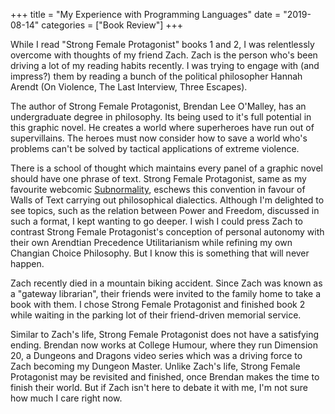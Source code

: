 +++
title = "My Experience with Programming Languages"
date = "2019-08-14"
categories = ["Book Review"]
+++

While I read "Strong Female Protagonist" books 1 and 2, I was relentlessly overcome with thoughts of my friend Zach. Zach is the person who's been driving a lot of my reading habits recently. I was trying to engage with (and impress?) them by reading a bunch of the political philosopher Hannah Arendt (On Violence, The Last Interview, Three Escapes).

The author of Strong Female Protagonist, Brendan Lee O'Malley, has an undergraduate degree in philosophy. Its being used to it's full potential in this graphic novel. He creates a world where superheroes have run out of supervillains. The heroes must now consider how to save a world who's problems can't be solved by tactical applications of extreme violence.

There is a school of thought which maintains every panel of a graphic novel should have one phrase of text. Strong Female Protagonist, same as my favourite webcomic [Subnormality](http://www.viruscomix.com/subnormality.html), eschews this convention in favour of Walls of Text carrying out philosophical dialectics. Although I'm delighted to see topics, such as the relation between Power and Freedom, discussed in such a format, I kept wanting to go deeper. I wish I could press Zach to contrast Strong Female Protagonist's conception of personal autonomy with their own Arendtian Precedence Utilitarianism while refining my own Changian Choice Philosophy. But I know this is something that will never happen.

Zach recently died in a mountain biking accident. Since Zach was known as a "gateway librarian", their friends were invited to the family home to take a book with them. I chose Strong Female Protagonist and finished book 2 while waiting in the parking lot of their friend-driven memorial service.

Similar to Zach's life, Strong Female Protagonist does not have a satisfying ending. Brendan now works at College Humour, where they run Dimension 20, a Dungeons and Dragons video series which was a driving force to Zach becoming my Dungeon Master. Unlike Zach's life, Strong Female Protagonist may be revisited and finished, once Brendan makes the time to finish their world. But if Zach isn't here to debate it with me, I'm not sure how much I care right now.
